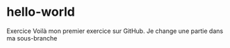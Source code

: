 # hello-world
Exercice
Voilà mon premier exercice sur GitHub.
Je change une partie dans ma sous-branche 
